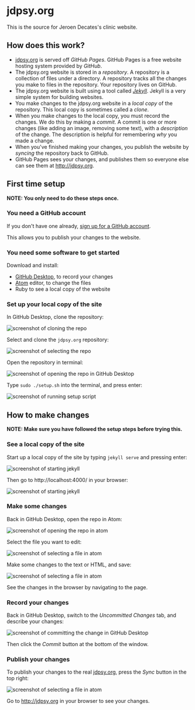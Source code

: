 # jdpsy.org

This is the source for Jeroen Decates's clinic website.

## How does this work?

 - [jdpsy.org](http://jdpsy.org) is served off _GitHub Pages_. GitHub Pages is a free website hosting system provided by _GitHub_.
 - The jdpsy.org website is stored in a _repository_. A repository is a collection of files under a directory. A repository tracks all the changes you make to files in the repository. Your repository lives on GitHub.
 - The jdpsy.org website is built using a tool called _[Jekyll](https://jekyllrb.com/)_. Jekyll is a very simple system for building websites.
 - You make changes to the jdpsy.org website in a _local copy_ of the repository. This local copy is sometimes called a _clone_.
 - When you make changes to the local copy, you must record the changes. We do this by making a _commit_. A commit is one or more changes (like adding an image, removing some text), with a _description_ of the change. The description is helpful for remembering _why_ you made a change.
 - When you've finished making your changes, you publish the website by _syncing_ the repository back to GitHub.
 - GitHub Pages sees your changes, and publishes them so everyone else can see them at http://jdpsy.org.

## First time setup

**NOTE: You only need to do these steps once.**

### You need a GitHub account

If you don't have one already, [sign up for a GitHub account](https://github.com/join).

This allows you to publish your changes to the website.

### You need some software to get started

Download and install:

- [GitHub Desktop](https://desktop.github.com/), to record your changes
- [Atom](https://atom.io/) editor, to change the files
- Ruby to see a local copy of the website

### Set up your local copy of the site

In GitHub Desktop, clone the repository:

![screenshot of cloning the repo](/img/readme/clone-the-repo.png)

Select and clone the `jdpsy.org` repository:

![screenshot of selecting the repo](/img/readme/select-jdpsy-for-cloning.png)

Open the repository in terminal:

![screenshot of opening the repo in GitHub Desktop](/img/readme/open-in-terminal.png)

Type `sudo ./setup.sh` into the terminal, and press enter:

![screenshot of running setup script](/img/readme/run-setup-script.png)

## How to make changes

**NOTE: Make sure you have followed the setup steps before trying this.**

### See a local copy of the site

Start up a local copy of the site by typing `jekyll serve` and pressing enter:

![screenshot of starting jekyll](/img/readme/start-jekyll.png)

Then go to http://localhost:4000/ in your browser:

![screenshot of starting jekyll](/img/readme/see-local-site.png)

### Make some changes

Back in GitHub Desktop, open the repo in Atom:

![screenshot of opening the repo in atom](/img/readme/open-in-atom.png)

Select the file you want to edit:

![screenshot of selecting a file in atom](/img/readme/select-file-in-atom.png)

Make some changes to the text or HTML, and save:

![screenshot of selecting a file in atom](/img/readme/save-change-in-atom.png)

See the changes in the browser by navigating to the page.

### Record your changes

Back in GitHub Desktop, switch to the _Uncommitted Changes_ tab, and describe your changes:

![screenshot of committing the change in GitHub Desktop](/img/readme/save-change-in-github-desktop.png)

Then click the _Commit_ button at the bottom of the window.

### Publish your changes

To publish your changes to the real [jdpsy.org](http://jdpsy.org/), press the _Sync_ button in the top right:

![screenshot of selecting a file in atom](/img/readme/sync-to-github.png)

Go to http://jdpsy.org in your browser to see your changes.
